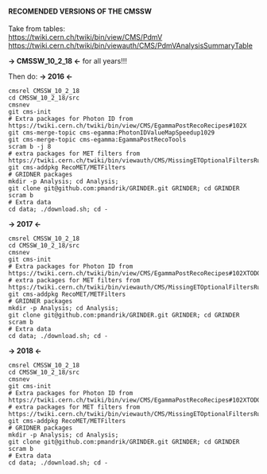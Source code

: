 #### RECOMENDED VERSIONS OF THE CMSSW
Take from tables:  
https://twiki.cern.ch/twiki/bin/view/CMS/PdmV  
https://twiki.cern.ch/twiki/bin/viewauth/CMS/PdmVAnalysisSummaryTable  

**-> CMSSW_10_2_18 <-** for all years!!!

Then do:
**-> 2016 <-**
```shell
cmsrel CMSSW_10_2_18
cd CMSSW_10_2_18/src
cmsnev
git cms-init
# Extra packages for Photon ID from https://twiki.cern.ch/twiki/bin/view/CMS/EgammaPostRecoRecipes#102X
git cms-merge-topic cms-egamma:PhotonIDValueMapSpeedup1029
git cms-merge-topic cms-egamma:EgammaPostRecoTools
scram b -j 8
# extra packages for MET filters from https://twiki.cern.ch/twiki/bin/viewauth/CMS/MissingETOptionalFiltersRun2#How_to_run_ecal_BadCalibReducedM
git cms-addpkg RecoMET/METFilters
# GRIDNER packages
mkdir -p Analysis; cd Analysis;
git clone git@github.com:pmandrik/GRINDER.git GRINDER; cd GRINDER
scram b
# Extra data
cd data; ./download.sh; cd -
```

**-> 2017 <-**
```shell
cmsrel CMSSW_10_2_18
cd CMSSW_10_2_18/src
cmsnev
git cms-init
# Extra packages for Photon ID from https://twiki.cern.ch/twiki/bin/view/CMS/EgammaPostRecoRecipes#102XTODO
# extra packages for MET filters from https://twiki.cern.ch/twiki/bin/viewauth/CMS/MissingETOptionalFiltersRun2#How_to_run_ecal_BadCalibReducedM
git cms-addpkg RecoMET/METFilters
# GRIDNER packages
mkdir -p Analysis; cd Analysis;
git clone git@github.com:pmandrik/GRINDER.git GRINDER; cd GRINDER
scram b
# Extra data
cd data; ./download.sh; cd -
```

**-> 2018 <-**
```shell
cmsrel CMSSW_10_2_18
cd CMSSW_10_2_18/src
cmsnev
git cms-init
# Extra packages for Photon ID from https://twiki.cern.ch/twiki/bin/view/CMS/EgammaPostRecoRecipes#102XTODO
# extra packages for MET filters from https://twiki.cern.ch/twiki/bin/viewauth/CMS/MissingETOptionalFiltersRun2#How_to_run_ecal_BadCalibReducedM
git cms-addpkg RecoMET/METFilters
# GRIDNER packages
mkdir -p Analysis; cd Analysis;
git clone git@github.com:pmandrik/GRINDER.git GRINDER; cd GRINDER
scram b
# Extra data
cd data; ./download.sh; cd -
```


